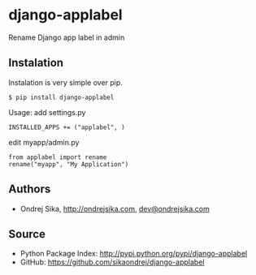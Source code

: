 django-applabel
===============

Rename Django app label in admin

Instalation
-----------

Instalation is very simple over pip.

    $ pip install django-applabel

Usage:
add settings.py

    INSTALLED_APPS += ("applabel", )

edit myapp/admin.py

    from applabel import rename
    rename("myapp", "My Application")

Authors
-------
*  Ondrej Sika, <http://ondrejsika.com>, dev@ondrejsika.com

Source
------
* Python Package Index: <http://pypi.python.org/pypi/django-applabel>
* GitHub: <https://github.com/sikaondrej/django-applabel>
